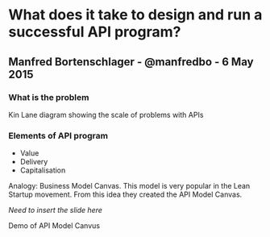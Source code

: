 # What does it take to design and run a successful API program?

## Manfred Bortenschlager - @manfredbo - 6 May 2015

### What is the problem

Kin Lane diagram showing the scale of problems with APIs

### Elements of API program

- Value
- Delivery
- Capitalisation

Analogy: Business Model Canvas. This model is very popular in the Lean Startup movement. From this idea they created the API Model Canvas.

_Need to insert the slide here_

Demo of API Model Canvus

### 